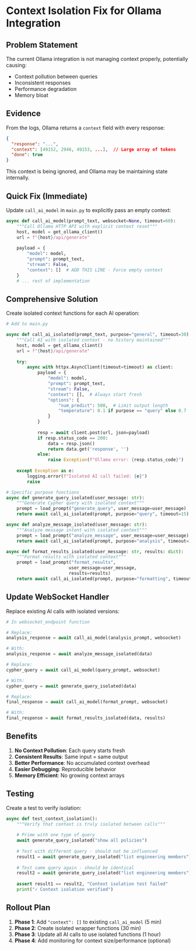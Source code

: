# Context Isolation Fix for Ollama Integration

## Problem Statement

The current Ollama integration is not managing context properly, potentially causing:
- Context pollution between queries
- Inconsistent responses
- Performance degradation
- Memory bloat

## Evidence

From the logs, Ollama returns a `context` field with every response:
```json
{
  "response": "...",
  "context": [49152, 2946, 49153, ...],  // Large array of tokens
  "done": true
}
```

This context is being ignored, and Ollama may be maintaining state internally.

## Quick Fix (Immediate)

Update `call_ai_model` in `main.py` to explicitly pass an empty context:

```python
async def call_ai_model(prompt_text, websocket=None, timeout=60):
    """Call Ollama HTTP API with explicit context reset"""
    host, model = get_ollama_client()
    url = f"{host}/api/generate"
    
    payload = {
        "model": model,
        "prompt": prompt_text,
        "stream": False,
        "context": []  # ADD THIS LINE - Force empty context
    }
    # ... rest of implementation
```

## Comprehensive Solution

Create isolated context functions for each AI operation:

```python
# Add to main.py

async def call_ai_isolated(prompt_text, purpose="general", timeout=30):
    """Call AI with isolated context - no history maintained"""
    host, model = get_ollama_client()
    url = f"{host}/api/generate"
    
    try:
        async with httpx.AsyncClient(timeout=timeout) as client:
            payload = {
                "model": model,
                "prompt": prompt_text,
                "stream": False,
                "context": [],  # Always start fresh
                "options": {
                    "num_predict": 500,  # Limit output length
                    "temperature": 0.1 if purpose == "query" else 0.7
                }
            }
            
            resp = await client.post(url, json=payload)
            if resp.status_code == 200:
                data = resp.json()
                return data.get('response', '')
            else:
                raise Exception(f"Ollama error: {resp.status_code}")
                
    except Exception as e:
        logging.error(f"Isolated AI call failed: {e}")
        raise

# Specific purpose functions
async def generate_query_isolated(user_message: str):
    """Generate Cypher query with isolated context"""
    prompt = load_prompt("generate_query", user_message=user_message)
    return await call_ai_isolated(prompt, purpose="query", timeout=15)

async def analyze_message_isolated(user_message: str):
    """Analyze message intent with isolated context"""
    prompt = load_prompt("analyze_message", user_message=user_message)
    return await call_ai_isolated(prompt, purpose="analysis", timeout=15)

async def format_results_isolated(user_message: str, results: dict):
    """Format results with isolated context"""
    prompt = load_prompt("format_results", 
                        user_message=user_message,
                        results=results)
    return await call_ai_isolated(prompt, purpose="formatting", timeout=20)
```

## Update WebSocket Handler

Replace existing AI calls with isolated versions:

```python
# In websocket_endpoint function

# Replace:
analysis_response = await call_ai_model(analysis_prompt, websocket)

# With:
analysis_response = await analyze_message_isolated(data)

# Replace:
cypher_query = await call_ai_model(query_prompt, websocket)

# With:
cypher_query = await generate_query_isolated(data)

# Replace:
final_response = await call_ai_model(format_prompt, websocket)

# With:
final_response = await format_results_isolated(data, results)
```

## Benefits

1. **No Context Pollution**: Each query starts fresh
2. **Consistent Results**: Same input = same output
3. **Better Performance**: No accumulated context overhead
4. **Easier Debugging**: Reproducible behavior
5. **Memory Efficient**: No growing context arrays

## Testing

Create a test to verify isolation:

```python
async def test_context_isolation():
    """Verify that context is truly isolated between calls"""
    
    # Prime with one type of query
    await generate_query_isolated("show all policies")
    
    # Test with different query - should not be influenced
    result1 = await generate_query_isolated("list engineering members")
    
    # Test same query again - should be identical
    result2 = await generate_query_isolated("list engineering members")
    
    assert result1 == result2, "Context isolation test failed"
    print("✓ Context isolation verified")
```

## Rollout Plan

1. **Phase 1**: Add `"context": []` to existing `call_ai_model` (5 min)
2. **Phase 2**: Create isolated wrapper functions (30 min)
3. **Phase 3**: Update all AI calls to use isolated functions (1 hour)
4. **Phase 4**: Add monitoring for context size/performance (optional)